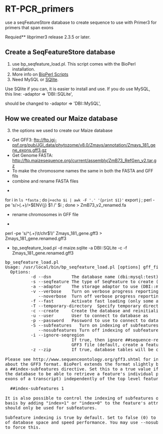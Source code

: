 RT-PCR_primers
==============

use a seqFeatureStore database to create sequence to use with Primer3 for primers that span exons

Requied** libprimer3 release 2.3.5 or later.


Create a SeqFeatureStore database 
---------------------------------
1. use bp_seqfeature_load.pl. This script comes with the BioPerl installation.
2. More info on <a href="http://www.bioperl.org/wiki/Bioperl_scripts">BioPerl Scripts</a>
3. Need MySQL or <a href="http://www.sqlite.org/">SQlite</a>. 

Use SQlite if you can, it is easier to install and use. If you do use MySQL, this line:
-adaptor => 'DBI::SQLite',

should be changed to 
-adaptor => 'DBI::MySQL',


How we created our Maize database
---------------------------------
3. the options we used to create our Maize database
- Get GFF3: ftp://ftp.jgi-psf.org/pub/JGI_data/phytozome/v8.0/Zmays/annotation/Zmays_181_gene_exons.gff3.gz
- Get Genome FASTA: http://ftp.maizesequence.org/current/assembly/ZmB73_RefGen_v2.tar.gz
- To make the chromosome names the same in both the FASTA and GFF fils
- combine and rename FASTA files
- <pre>
for i in `ls *fasta` ; do j=`echo $i | awk -F '.' '{print $1}'` export j ; perl -pe  's/>(.+)/>$ENV{j} $1
/' $i ; done > ZmB73_v2_renamed.fa
- rename chromosomes in GFF file
- <pre>
perl -pe 's/^(.+)\t/chr$1/' Zmays_181_gene.gff3 > Zmays_181_gene.renamed.gff3 
</pre> 
</pre> 
- bp_seqfeature_load.pl -d maize.sqlite -a DBI::SQLite -c -f Zmays_181_gene.renamed.gff3  



<pre>
bp_seqfeature_load.pl
Usage: /usr/local/bin/bp_seqfeature_load.pl [options] gff_file1 gff_file2...
  Options:
          -d --dsn        The database name (dbi:mysql:test)
          -s --seqfeature The type of SeqFeature to create (Bio::DB::SeqFeature)
          -a --adaptor    The storage adaptor to use (DBI::mysql)
          -v --verbose    Turn on verbose progress reporting
             --noverbose  Turn off verbose progress reporting
          -f --fast       Activate fast loading (only some adaptors)
          -T --temporary-directory  Specify temporary directory for fast loading (/tmp)
          -c --create     Create the database and reinitialize it (will erase contents)
          -u --user       User to connect to database as
          -p --password   Password to use to connect to database
          -S --subfeatures   Turn on indexing of subfeatures (default)
             --nosubfeatures Turn off indexing of subfeatures
          -i --ignore-seqregion
                          If true, then ignore ##sequence-region directives in the
                          GFF3 file (default, create a feature for each region)
          -z --zip        If true, database tables will be compressed to save space

Please see http://www.sequenceontology.org/gff3.shtml for information
about the GFF3 format. BioPerl extends the format slightly by adding 
a ##index-subfeatures directive. Set this to a true value if you wish 
the database to be able to retrieve a feature's individual parts (such as the
exons of a transcript) independently of the top level feature:

  ##index-subfeatures 1

It is also possible to control the indexing of subfeatures on a case-by-case
basis by adding "index=1" or "index=0" to the feature's attribute list. This
should only be used for subfeatures.

Subfeature indexing is true by default. Set to false (0) to save lots
of database space and speed performance. You may use --nosubfeatures
to force this.   
</pre>
